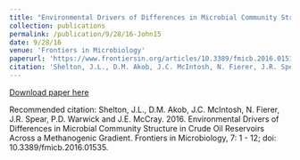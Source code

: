 ```yaml
---
title: "Environmental Drivers of Differences in Microbial Community Structure in Crude Oil Reservoirs Across a Methanogenic Gradient"
collection: publications
permalink: /publication/9/28/16-John15
date: 9/28/16
venue: 'Frontiers in Microbiology'
paperurl: 'https://www.frontiersin.org/articles/10.3389/fmicb.2016.01535/full'
citation: 'Shelton, J.L., D.M. Akob, J.C. McIntosh, N. Fierer, J.R. Spear, P.D. Warwick and J.E. McCray.  2016.  Environmental Drivers of Differences in Microbial Community Structure in Crude Oil Reservoirs Across a Methanogenic Gradient.  Frontiers in Microbiology, 7: 1 - 12; doi: 10.3389/fmicb.2016.01535.'
---
```


<a href='https://www.frontiersin.org/articles/10.3389/fmicb.2016.01535/full'>Download paper here</a>

Recommended citation: Shelton, J.L., D.M. Akob, J.C. McIntosh, N. Fierer, J.R. Spear, P.D. Warwick and J.E. McCray.  2016.  Environmental Drivers of Differences in Microbial Community Structure in Crude Oil Reservoirs Across a Methanogenic Gradient.  Frontiers in Microbiology, 7: 1 - 12; doi: 10.3389/fmicb.2016.01535.